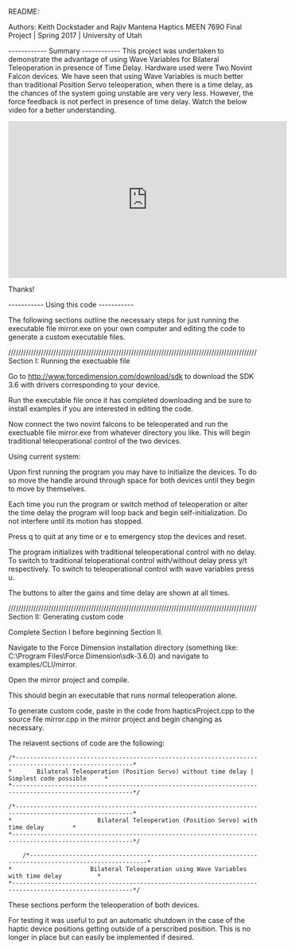 README:

Authors: Keith Dockstader and Rajiv Mantena
Haptics MEEN 7690 Final Project | Spring 2017 | University of Utah

------------ Summary ------------
This project was undertaken to demonstrate the advantage of using Wave Variables for Bilateral Teleoperation in presence of Time Delay. 
Hardware used were Two Novint Falcon devices. 
We have seen that using Wave Variables is much better than traditional Position Servo teleoperation, when there is a time delay, as the chances of the system going unstable are very very less. However, the force feedback is not perfect in presence of time delay. 
Watch the below video for a better understanding. 

<iframe width="560" height="315" src="https://www.youtube.com/embed/uJxbSLDXqgU" frameborder="0" allowfullscreen></iframe>

Thanks! 


----------- Using this code -----------

The following sections outline the necessary steps for just running the executable file mirror.exe on your own computer and editing the code to generate a custom executable files.


///////////////////////////////////////////////////////////////////////////////////////////////////
Section I: Running the exectuable file

Go to http://www.forcedimension.com/download/sdk to download the SDK 3.6 with drivers corresponding to your device.

Run the executable file once it has completed downloading and be sure to install examples if you are interested in editing the code.

Now connect the two novint falcons to be teleoperated and run the exectuable file mirror.exe from whatever directory you like. This will begin traditional teleoperational control of the two devices.


Using current system:

Upon first running the program you may have to initialize the devices. To do so move the handle around through space for both devices until they begin to move by themselves.

Each time you run the program or switch method of teleoperation or alter the time delay the program will loop back and begin self-initialization. Do not interfere until its motion has stopped.

Press q to quit at any time or e to emergency stop the devices and reset.

The program initializes with traditional teleoperational control with no delay. To switch to traditional teloperational control with/without delay press y/t respectively. To switch to teleoperational control with wave variables press u.

The buttons to alter the gains and time delay are shown at all times.


///////////////////////////////////////////////////////////////////////////////////////////////////
Section II: Generating custom code

Complete Section I before beginning Section II.

Navigate to the Force Dimension installation directory (something like: C:\Program Files\Force Dimension\sdk-3.6.0) and navigate to examples/CLI/mirror.

Open the mirror project and compile.

This should begin an executable that runs normal teleoperation alone.

To generate custom code, paste in the code from hapticsProject.cpp to the source file mirror.cpp in the mirror project and begin changing as necessary.

The relavent sections of code are the following:

	/*-------------------------------------------------------------------------------------------------------*
	*		Bilateral Teleoperation (Position Servo) without time delay | Simplest code possible	 *
	*--------------------------------------------------------------------------------------------------------*/

	/*-------------------------------------------------------------------------------------------------------*
	*		                 Bilateral Teleoperation (Position Servo) with time delay 		 *
	*--------------------------------------------------------------------------------------------------------*/

        /*-------------------------------------------------------------------------------------------------------*
	*		               Bilateral Teleoperation using Wave Variables with time delay  		 *
	*--------------------------------------------------------------------------------------------------------*/

These sections perform the teleoperation of both devices.

For testing it was useful to put an automatic shutdown in the case of the haptic device positions getting outside of a perscribed position. This is no longer in place but can easily be implemented if desired.
